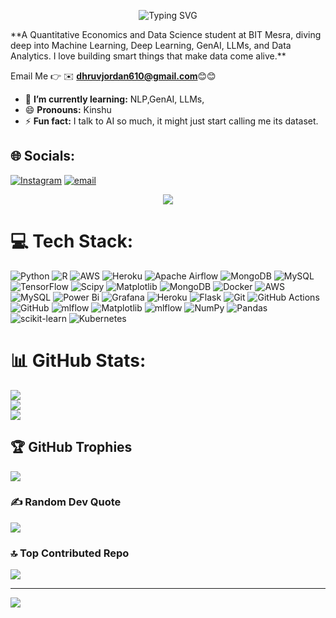 <p align="center">
  <img src="https://readme-typing-svg.herokuapp.com?font=Fira+Code&size=28&pause=1000&color=00C0FF&center=true&vCenter=true&width=500&lines=💫+Hi+👋,+I'm+Dhruv;Welcome+to+my+GitHub!;✨+Ml+|+Data+Science+|+GenAI" alt="Typing SVG" />
</p>
**A Quantitative Economics and Data Science student at BIT Mesra, diving deep into Machine Learning, Deep Learning, GenAI, LLMs, and Data Analytics. I love building smart things that make data come alive.**

Email Me 👉 ✉️ **dhruvjordan610@gmail.com**😊😊

- 🌱 **I’m currently learning:** NLP,GenAI, LLMs,
- 😄 **Pronouns:** Kinshu
- ⚡ **Fun fact:** I talk to AI so much, it might just start calling me its dataset.

## 🌐 Socials:
[![Instagram](https://img.shields.io/badge/Instagram-%23E4405F.svg?logo=Instagram&logoColor=white)](https://instagram.com/Kinshu_801) [![email](https://img.shields.io/badge/Email-D14836?logo=gmail&logoColor=white)](mailto:dhruvjordan610@gmail.com) 

<!-- Cool Animated ML Header -->
<div align="center">
  <img src="https://capsule-render.vercel.app/api?type=waving&color=00C0FF&height=200&section=header&text=🚀+Training+Neural+Networks+Like+a+Pro!&fontSize=40&fontColor=ffffff" />
</div>



# 💻 Tech Stack:
![Python](https://img.shields.io/badge/python-3670A0?style=for-the-badge&logo=python&logoColor=ffdd54) ![R](https://img.shields.io/badge/r-%23276DC3.svg?style=for-the-badge&logo=r&logoColor=white) ![AWS](https://img.shields.io/badge/AWS-%23FF9900.svg?style=for-the-badge&logo=amazon-aws&logoColor=white) ![Heroku](https://img.shields.io/badge/heroku-%23430098.svg?style=for-the-badge&logo=heroku&logoColor=white) ![Apache Airflow](https://img.shields.io/badge/Apache%20Airflow-017CEE?style=for-the-badge&logo=Apache%20Airflow&logoColor=white) ![MongoDB](https://img.shields.io/badge/MongoDB-%234ea94b.svg?style=for-the-badge&logo=mongodb&logoColor=white) ![MySQL](https://img.shields.io/badge/mysql-4479A1.svg?style=for-the-badge&logo=mysql&logoColor=white) ![TensorFlow](https://img.shields.io/badge/TensorFlow-%23FF6F00.svg?style=for-the-badge&logo=TensorFlow&logoColor=white) ![Scipy](https://img.shields.io/badge/SciPy-%230C55A5.svg?style=for-the-badge&logo=scipy&logoColor=%white) ![Matplotlib](https://img.shields.io/badge/Matplotlib-%23ffffff.svg?style=for-the-badge&logo=Matplotlib&logoColor=black) ![MongoDB](https://img.shields.io/badge/MongoDB-%234ea94b.svg?style=for-the-badge&logo=mongodb&logoColor=white) ![Docker](https://img.shields.io/badge/docker-%230db7ed.svg?style=for-the-badge&logo=docker&logoColor=white) ![AWS](https://img.shields.io/badge/AWS-%23FF9900.svg?style=for-the-badge&logo=amazon-aws&logoColor=white) ![MySQL](https://img.shields.io/badge/mysql-4479A1.svg?style=for-the-badge&logo=mysql&logoColor=white) ![Power Bi](https://img.shields.io/badge/power_bi-F2C811?style=for-the-badge&logo=powerbi&logoColor=black) ![Grafana](https://img.shields.io/badge/grafana-%23F46800.svg?style=for-the-badge&logo=grafana&logoColor=white) ![Heroku](https://img.shields.io/badge/heroku-%23430098.svg?style=for-the-badge&logo=heroku&logoColor=white) ![Flask](https://img.shields.io/badge/flask-%23000.svg?style=for-the-badge&logo=flask&logoColor=white) ![Git](https://img.shields.io/badge/git-%23F05033.svg?style=for-the-badge&logo=git&logoColor=white) ![GitHub Actions](https://img.shields.io/badge/github%20actions-%232671E5.svg?style=for-the-badge&logo=githubactions&logoColor=white) ![GitHub](https://img.shields.io/badge/github-%23121011.svg?style=for-the-badge&logo=github&logoColor=white) ![mlflow](https://img.shields.io/badge/mlflow-%23d9ead3.svg?style=for-the-badge&logo=numpy&logoColor=blue) ![Matplotlib](https://img.shields.io/badge/Matplotlib-%23ffffff.svg?style=for-the-badge&logo=Matplotlib&logoColor=black) ![mlflow](https://img.shields.io/badge/mlflow-%23d9ead3.svg?style=for-the-badge&logo=numpy&logoColor=blue) ![NumPy](https://img.shields.io/badge/numpy-%23013243.svg?style=for-the-badge&logo=numpy&logoColor=white) ![Pandas](https://img.shields.io/badge/pandas-%23150458.svg?style=for-the-badge&logo=pandas&logoColor=white) ![scikit-learn](https://img.shields.io/badge/scikit--learn-%23F7931E.svg?style=for-the-badge&logo=scikit-learn&logoColor=white) ![Kubernetes](https://img.shields.io/badge/kubernetes-%23326ce5.svg?style=for-the-badge&logo=kubernetes&logoColor=white)
# 📊 GitHub Stats:
![](https://github-readme-stats.vercel.app/api?username=Dhruvbitmesra&theme=nightowl&hide_border=true&include_all_commits=true&count_private=true)<br/>
![](https://nirzak-streak-stats.vercel.app/?user=Dhruvbitmesra&theme=nightowl&hide_border=true)<br/>
![](https://github-readme-stats.vercel.app/api/top-langs/?username=Dhruvbitmesra&theme=nightowl&hide_border=true&include_all_commits=true&count_private=true&layout=compact)

## 🏆 GitHub Trophies
![](https://github-profile-trophy.vercel.app/?username=Dhruvbitmesra&theme=radical&no-frame=false&no-bg=true&margin-w=4)

### ✍️ Random Dev Quote
![](https://quotes-github-readme.vercel.app/api?type=horizontal&theme=radical)

### 🔝 Top Contributed Repo
![](https://github-contributor-stats.vercel.app/api?username=Dhruvbitmesra&limit=5&theme=dark&combine_all_yearly_contributions=true)

---
[![](https://visitcount.itsvg.in/api?id=Dhruvbitmesra&icon=0&color=0)](https://visitcount.itsvg.in)

<!-- Proudly created with GPRM ( https://gprm.itsvg.in ) -->
